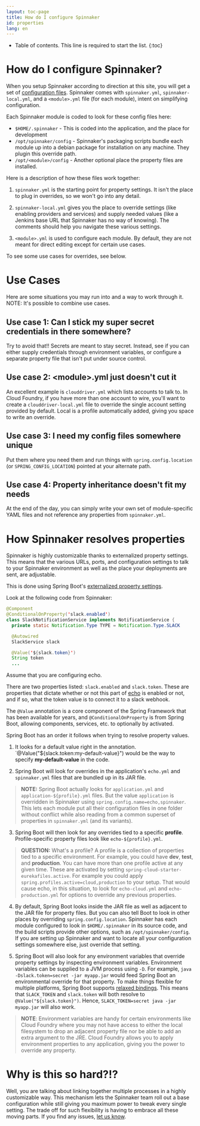 ```yaml
---
layout: toc-page
title: How do I configure Spinnaker
id: properties
lang: en
---
```


* Table of contents. This line is required to start the list.
{:toc}

# How do I configure Spinnaker?

When you setup Spinnaker according to direction at this site, you will get a set of [configuration files](https://github.com/spinnaker/spinnaker/tree/master/config). Spinnaker comes with `spinnaker.yml`, `spinnaker-local.yml`, and a `<module>.yml` file (for each module), intent on simplifying configuration.

Each Spinnaker module is coded to look for these config files here:

* `$HOME/.spinnaker` - This is coded into the application, and the place for development
* `/opt/spinnaker/config` - Spinnaker's packaging scripts bundle each module up into a debian package for installation on any machine. They plugin this override path.
* `/opt/<module>/config` - Another optional place the property files are installed.

Here is a description of how these files work together:

1. `spinnaker.yml` is the starting point for property settings. It isn't the place to plug in overrides, so we won't go into any detail.

2. `spinnaker-local.yml` gives you the place to override settings (like enabling providers and services) and supply needed values (like a Jenkins base URL that Spinnaker has no way of knowing). The comments should help you navigate these various settings.

3. `<module>.yml` is used to configure each module. By default, they are not meant for direct editing except for certain use cases.

To see some use cases for overrides, see below.

# Use Cases

Here are some situations you may run into and a way to work through it. NOTE: It's possible to combine use cases.

## Use case 1: Can I stick my super secret credentials in there somewhere?

Try to avoid that!! Secrets are meant to stay secret. Instead, see if you can either supply credentials through environment variables, or configure a separate property file that isn't put under source control.

## Use case 2: &lt;module>.yml just doesn't cut it

An excellent example is `clouddriver.yml` which lists accounts to talk to. In Cloud Foundry, if you have more than one account to wire, you'll want to create a `clouddriver-local.yml` file to override the single account setting provided by default. Local is a profile automatically added, giving you space to write an override.

## Use case 3: I need my config files somewhere unique

Put them where you need them and run things with `spring.config.location` (or `SPRING_CONFIG_LOCATION`) pointed at your alternate path.

## Use case 4: Property inheritance doesn't fit my needs

At the end of the day, you can simply write your own set of module-specific YAML files and not reference any properties from `spinnaker.yml`.

# How Spinnaker resolves properties

Spinnaker is highly customizable thanks to externalized property settings. This means that the various URLs, ports, and configuration settings to talk to your Spinnaker environment as well as the place your deployments are sent, are adjustable.

This is done using Spring Boot's [externalized property settings](http://docs.spring.io/spring-boot/docs/current/reference/htmlsingle/#boot-features-external-config).

Look at the following code from Spinnaker:

```java
@Component
@ConditionalOnProperty('slack.enabled')
class SlackNotificationService implements NotificationService {
  private static Notification.Type TYPE = Notification.Type.SLACK

  @Autowired
  SlackService slack

  @Value('${slack.token}')
  String token
  ...
```

Assume that you are configuring echo.

There are two properties listed: `slack.enabled` and `slack.token`. These are properties that dictate whether or not this part of [echo](https://github.com/spinnaker/echo) is enabled or not, and if so, what the token value is to connect it to a slack webhook.

The `@Value` annotation is a core component of the Spring Framework that has been available for years, and `@ConditionalOnProperty` is from Spring Boot, allowing components, services, etc. to optionally by activated.

Spring Boot has an order it follows when trying to resolve property values.

1. It looks for a default value right in the annotation. `@Value("${slack.token:my-default-value}") would be the way to specify **my-default-value** in the code.

2. Spring Boot will look for overrides in the application's `echo.yml` and `spinnaker.yml` files that are bundled up in its JAR file. 

 > **NOTE:** Spring Boot actually looks for `application.yml` and `application-${profile}.yml` files. But the value `application` is overridden in Spinnaker using `spring.config.name=echo,spinnaker`. This lets each module put all their configuration files in one folder without conflict while also reading from a common superset of properties in `spinnaker.yml` (and its variants).

3. Spring Boot will then look for any overrides tied to a specific **profile**. Profile-specific property files look like `echo-${profile}.yml`.

 > **QUESTION:** What's a profile? A profile is a collection of properties tied to a specific environment. For example, you could have **dev**, **test**, and **production**. You can have more than one profile active at any given time. These are activated by setting `spring-cloud-starter-eurekafiles.active`. For example you could apply `spring.profiles.active=cloud,production` to your setup. That would cause echo, in this situation, to look for `echo-cloud.yml` and `echo-production.yml` for options to override any previous properties.

4. By default, Spring Boot looks inside the JAR file as well as adjacent to the JAR file for property files. But you can also tell Boot to look in other places by overriding `spring.config.location`. Spinnaker has each module configured to look in `$HOME/.spinnaker` in its source code, and the build scripts provide other options, such as `/opt/spinnaker/config`. If you are setting up Spinnaker and want to locate all your configuration settings somewhere else, just override that setting.

5. Spring Boot will also look for any environment variables that override property settings by inspecting environment variables. Environment variables can be supplied to a JVM process using `-D`. For example, `java -Dslack.token=secret -jar myapp.jar` would feed Spring Boot an environmental override for that property. To make things flexible for multiple platforms, Spring Boot supports [relaxed bindings](http://docs.spring.io/spring-boot/docs/current/reference/htmlsingle/#boot-features-external-config-relaxed-binding). This means that `SLACK_TOKEN` and `slack.token` will both resolve to `@Value("${slack.token}")`. Hence, `SLACK_TOKEN=secret java -jar myapp.jar` will also work. 

 > **NOTE**: Environment variables are handy for certain environments like Cloud Foundry where you may not have access to either the local filesystem to drop an adjacent property file nor be able to add an extra argument to the JRE. Cloud Foundry allows you to apply environment properties to any application, giving you the power to override any property.

# Why is this so hard?!?

Well, you are talking about linking together multiple processes in a highly customizable way. This mechanism lets the Spinnaker team roll out a base configuration while still giving you maximum power to tweak every single setting. The trade off for such flexibility is having to embrace all these moving parts. If you find any issues, [let us know](https://github.com/spinnaker/spinnaker/issues).